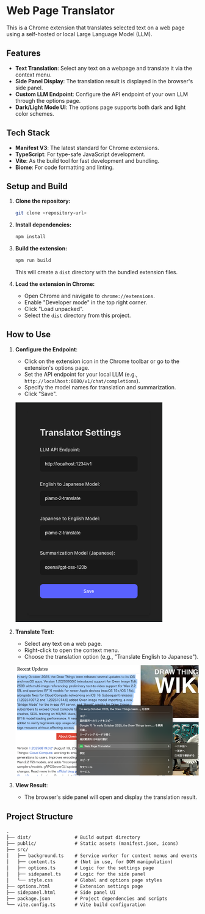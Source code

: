 # Web Page Translator

This is a Chrome extension that translates selected text on a web page using a self-hosted or local Large Language Model (LLM).

## Features

- **Text Translation**: Select any text on a webpage and translate it via the context menu.
- **Side Panel Display**: The translation result is displayed in the browser's side panel.
- **Custom LLM Endpoint**: Configure the API endpoint of your own LLM through the options page.
- **Dark/Light Mode UI**: The options page supports both dark and light color schemes.

## Tech Stack

- **Manifest V3**: The latest standard for Chrome extensions.
- **TypeScript**: For type-safe JavaScript development.
- **Vite**: As the build tool for fast development and bundling.
- **Biome**: For code formatting and linting.

## Setup and Build

1.  **Clone the repository:**
    ```bash
    git clone <repository-url>
    ```

2.  **Install dependencies:**
    ```bash
    npm install
    ```

3.  **Build the extension:**
    ```bash
    npm run build
    ```
    This will create a `dist` directory with the bundled extension files.

4.  **Load the extension in Chrome:**
    - Open Chrome and navigate to `chrome://extensions`.
    - Enable "Developer mode" in the top right corner.
    - Click "Load unpacked".
    - Select the `dist` directory from this project.

## How to Use

1.  **Configure the Endpoint**: 
    - Click on the extension icon in the Chrome toolbar or go to the extension's options page.
    - Set the API endpoint for your local LLM (e.g., `http://localhost:8080/v1/chat/completions`).
    - Specify the model names for translation and summarization.
    - Click "Save".

    ![Settings Page](images/settings.png)

2.  **Translate Text**:
    - Select any text on a web page.
    - Right-click to open the context menu.
    - Choose the translation option (e.g., "Translate English to Japanese").

    ![Context Menu](images/select_menu.png)

3.  **View Result**:
    - The browser's side panel will open and display the translation result.

## Project Structure

```
.
├── dist/                # Build output directory
├── public/              # Static assets (manifest.json, icons)
├── src/
│   ├── background.ts    # Service worker for context menus and events
│   ├── content.ts       # (Not in use, for DOM manipulation)
│   ├── options.ts       # Logic for the settings page
│   ├── sidepanel.ts     # Logic for the side panel
│   └── style.css        # Global and options page styles
├── options.html         # Extension settings page
├── sidepanel.html       # Side panel UI
├── package.json         # Project dependencies and scripts
└── vite.config.ts       # Vite build configuration
```
